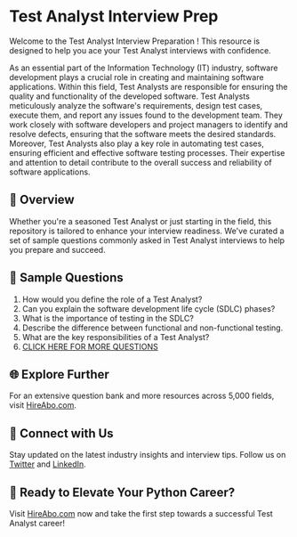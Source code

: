 # Test Analyst Interview Prep

Welcome to the Test Analyst Interview Preparation ! This resource is designed to help you ace your Test Analyst interviews with confidence.

As an essential part of the Information Technology (IT) industry, software development plays a crucial role in creating and maintaining software applications. Within this field, Test Analysts are responsible for ensuring the quality and functionality of the developed software. Test Analysts meticulously analyze the software's requirements, design test cases, execute them, and report any issues found to the development team. They work closely with software developers and project managers to identify and resolve defects, ensuring that the software meets the desired standards. Moreover, Test Analysts also play a key role in automating test cases, ensuring efficient and effective software testing processes. Their expertise and attention to detail contribute to the overall success and reliability of software applications.

## 🚀 Overview

Whether you're a seasoned Test Analyst or just starting in the field, this repository is tailored to enhance your interview readiness. We've curated a set of sample questions commonly asked in Test Analyst interviews to help you prepare and succeed.

## 📝 Sample Questions

1. How would you define the role of a Test Analyst?
2. Can you explain the software development life cycle (SDLC) phases?
3. What is the importance of testing in the SDLC?
4. Describe the difference between functional and non-functional testing.
5. What are the key responsibilities of a Test Analyst?
6. [CLICK HERE FOR MORE QUESTIONS](https://hireabo.com/job/0_0_15/Test%20Analyst)

## 🌐 Explore Further

For an extensive question bank and more resources across 5,000 fields, visit [HireAbo.com](https://www.hireabo.com).

## 📱 Connect with Us

Stay updated on the latest industry insights and interview tips. Follow us on [Twitter](https://twitter.com/hireabo) and [LinkedIn](https://www.linkedin.com/in/hire-abo-3609972a8/).

## 🚀 Ready to Elevate Your Python Career?

Visit [HireAbo.com](https://www.hireabo.com) now and take the first step towards a successful Test Analyst career!